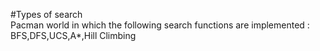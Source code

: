 #Types of search  
Pacman world in which the following search functions are implemented : BFS,DFS,UCS,A*,Hill Climbing
